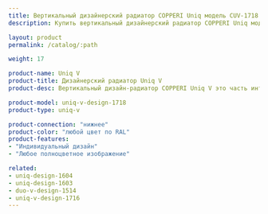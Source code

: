 ```yaml
---
title: Вертикальный дизайнерский радиатор COPPERI Uniq модель CUV-1718
description: Купить вертикальный дизайнерский радиатор COPPERI Uniq модель CUV-1718 по цене производителя в Москве.

layout: product
permalink: /catalog/:path

weight: 17

product-name: Uniq V
product-title: Дизайнерский радиатор Uniq V
product-desc: Вертикальный дизайн-радиатор COPPERI Uniq V это часть интерьера, которой можно любоваться бесконечно. Строгая форма и яркое оформление передней панели мгновенно обращают на себя внимание и не дают отвести взгляд.

product-model: uniq-v-design-1718
product-type: uniq-v

product-connection: "нижнее"
product-color: "любой цвет по RAL"
product-features:
- "Индивидуальный дизайн"
- "Любое полноцветное изображение"

related:
- uniq-design-1604
- uniq-design-1603
- duo-v-design-1514
- uniq-v-design-1716
---
```

